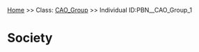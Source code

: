 [Home](https://github.com/mm80843/T3.5/blob/pages/index.md) >> Class: [CAO_Group](https://github.com/mm80843/T3.5/tree/pages/docs/CAO_Group/index.md) >> Individual ID:PBN__CAO_Group_1 

# __Society__


